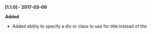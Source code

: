 **[1.1.0] - 2017-03-09**

**Added**
 - Added ability to specify a div or class to use for title instead of the <title> element @mmcnairy
 - Strip user specified text from title @mmcnairy
 - Strip specified element attributes from imported content
 - Added date regex field to help parse date from HTML content to set post date of node @mmcnairy
**Changed**
 - Updated non-body div to accept multiple divs separated by spaces @mmcnairy
 - Updated rewrite download to list by batch instead of rewrite name @mmcnairy
**Fixed**
 - Fixed 'Remove inline styles' not working @mmcnairy
 - Fixed select taxonomy dropdown displaying menu ids and not menu names @mmcnairy
 - Fixed rewrite downloads so they download entire batch instead of single rewrite @mmcnairy
 - Fixed broken module imports @mmcnairy

Change log style format: [http://keepachangelog.com/en/0.3.0/](http://keepachangelog.com/en/0.3.0/)
